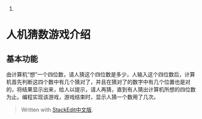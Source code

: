 ﻿ 1.  

# 人机猜数游戏介绍
## 基本功能
由计算机“想”一个四位数，请人猜这个四位数是多少，人输入这个四位数后，计算机首先判断这四个数中有几个猜对了，并且在猜对了的数字中有几个位置也是对的，将结果显示出来，给人以提示，请人再猜，直到有人猜出计算机所想的四位数为止。编程实现该游戏，游戏结束时，显示人猜一个数用了几次。
> Written with [StackEdit中文版](https://stackedit.cn/).
